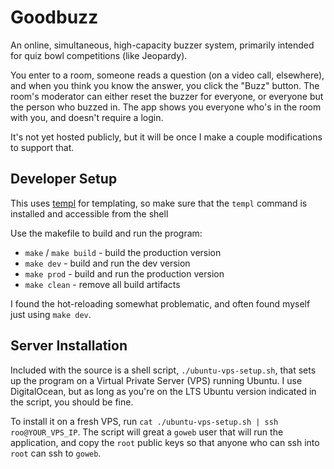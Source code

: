 # Goodbuzz

An online, simultaneous, high-capacity buzzer system, primarily intended for quiz bowl competitions (like Jeopardy).

You enter to a room, someone reads a question (on a video call, elsewhere), and when you think you know the answer, you click the "Buzz" button.
The room's moderator can either reset the buzzer for everyone, or everyone but the person who buzzed in.
The app shows you everyone who's in the room with you, and doesn't require a login.

It's not yet hosted publicly, but it will be once I make a couple modifications to support that.

## Developer Setup

This uses [templ](https://github.com/a-h/templ) for templating, so make sure that the `templ` command is installed and accessible from the shell

Use the makefile to build and run the program:

- `make` / `make build` - build the production version
- `make dev` - build and run the dev  version
- `make prod` - build and run the production  version
- `make clean` - remove all build artifacts

I found the hot-reloading somewhat problematic, and often found myself just using `make dev`.

## Server Installation

Included with the source is a shell script, `./ubuntu-vps-setup.sh`, that sets up the program on a Virtual Private Server (VPS) running Ubuntu.
I use DigitalOcean, but as long as you're on the LTS Ubuntu version indicated in the script, you should be fine.

To install it on a fresh VPS, run `cat ./ubuntu-vps-setup.sh | ssh roo@YOUR_VPS_IP`.
The script will great a `goweb` user that will run the application, and copy the `root` public keys so that anyone who can ssh into `root` can ssh to `goweb`.
